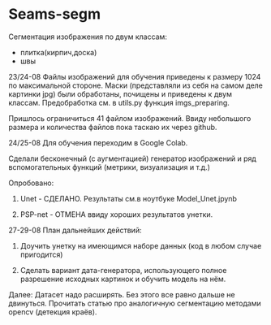 # Seams-segm

Сегментация изображения по двум классам: 
 - плитка(кирпич,доска)
 - швы 
 
 23/24-08
 Файлы изображений для обучения приведены к размеру 1024 по максимальной стороне.
 Маски (представляли из себя на самом деле картинки jpg) были обработаны, почищены и приведены к двум классам. 
 Предобработка см. в utils.py функция imgs_preparing.
 
 Пришлось ограничиться 41 файлом изображений. Ввиду небольшого размера и количества файлов пока таскаю их через github.
 
 
 24/25-08
 Для обучения переходим в Google Colab.
 
 Сделали бесконечный (с аугментацией) генератор изображений и ряд вспомогательных функций (метрики, визуализация и т.д.)
 
 Опробовано:
 
 1. Unet - СДЕЛАНО. Результаты см.в ноутбуке Model_Unet.jpynb
 
 2. PSP-net - ОТМЕНА ввиду хороших результатов унетки. 
 
 27-29-08
 План дальнейших действий:
 1. Доучить унетку на имеющимся наборе данных (код в любом случае пригодится)
 
 2. Сделать вариант дата-генератора, использующего полное разрешение исходных картинок и обучить модель на нём.
 
 
 Далее:
 Датасет надо расширять. Без этого все равно дальше не двинуться.
 Прочитать статью про аналогичную сегментацию методами opencv (детекция краёв).
 
 
 
 
 
 
 




